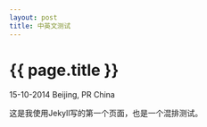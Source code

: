 ```yaml
---
layout: post
title: 中英文测试
---
```


{{ page.title }}
================

<p class="meta">15-10-2014 Beijing, PR China</p>

这是我使用Jekyll写的第一个页面，也是一个混排测试。
